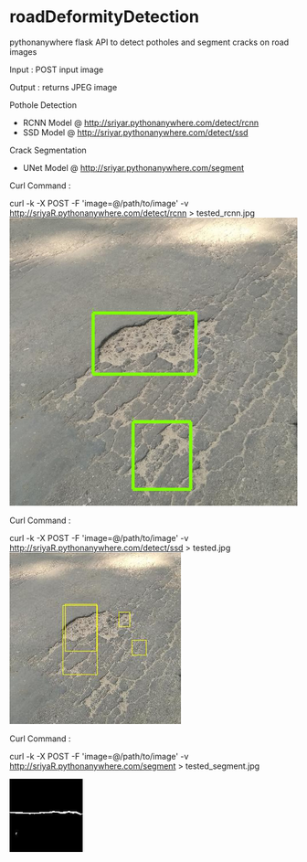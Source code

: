 # roadDeformityDetection
pythonanywhere flask API to detect potholes and segment cracks on road images

Input : POST input image

Output : returns JPEG image

Pothole Detection
 - RCNN Model @ http://sriyar.pythonanywhere.com/detect/rcnn
 - SSD Model @ http://sriyar.pythonanywhere.com/detect/ssd

Crack Segmentation
 - UNet Model @ http://sriyar.pythonanywhere.com/segment

Curl Command : 

curl -k -X POST -F 'image=@/path/to/image' -v http://sriyaR.pythonanywhere.com/detect/rcnn > tested_rcnn.jpg
![RCNN Output](demo/tested_rcnn.jpg)

Curl Command : 

curl -k -X POST -F 'image=@/path/to/image' -v http://sriyaR.pythonanywhere.com/detect/ssd > tested.jpg
![SSD Output](demo/tested.jpg)

Curl Command : 

curl -k -X POST -F 'image=@/path/to/image' -v http://sriyaR.pythonanywhere.com/segment > tested_segment.jpg

 ![Crack Segmented Output](demo/tested_segment.jpg)
